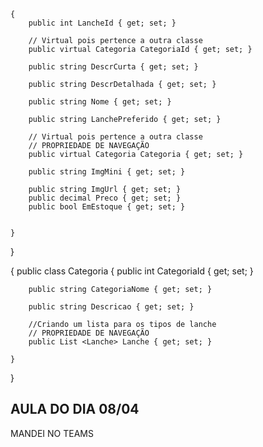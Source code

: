     {
        public int LancheId { get; set; }

        // Virtual pois pertence a outra classe 
        public virtual Categoria CategoriaId { get; set; }

        public string DescrCurta { get; set; }

        public string DescrDetalhada { get; set; }

        public string Nome { get; set; }

        public string LanchePreferido { get; set; }

        // Virtual pois pertence a outra classe 
        // PROPRIEDADE DE NAVEGAÇÃO 
        public virtual Categoria Categoria { get; set; }

        public string ImgMini { get; set; }

        public string ImgUrl { get; set; }
        public decimal Preco { get; set; }
        public bool EmEstoque { get; set; }


    }

}


{
    public class Categoria
    {
        public int CategoriaId { get; set; }

        public string CategoriaNome { get; set; }

        public string Descricao { get; set; }

        //Criando um lista para os tipos de lanche 
        // PROPRIEDADE DE NAVEGAÇÃO 
        public List <Lanche> Lanche { get; set; } 

    }
}




##  AULA DO DIA 08/04

MANDEI NO TEAMS
